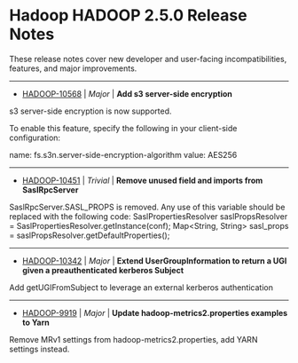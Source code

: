 # Hadoop HADOOP 2.5.0 Release Notes

These release notes cover new developer and user-facing incompatibilities, features, and major improvements.


---

* [HADOOP-10568](https://issues.apache.org/jira/browse/HADOOP-10568) | *Major* | **Add s3 server-side encryption**

s3 server-side encryption is now supported.

To enable this feature, specify the following in your client-side configuration:

name: fs.s3n.server-side-encryption-algorithm
value: AES256


---

* [HADOOP-10451](https://issues.apache.org/jira/browse/HADOOP-10451) | *Trivial* | **Remove unused field and imports from SaslRpcServer**

SaslRpcServer.SASL\_PROPS is removed.
Any use of this variable  should be replaced with the following code: 
SaslPropertiesResolver saslPropsResolver = SaslPropertiesResolver.getInstance(conf); 
Map<String, String> sasl\_props = saslPropsResolver.getDefaultProperties();


---

* [HADOOP-10342](https://issues.apache.org/jira/browse/HADOOP-10342) | *Major* | **Extend UserGroupInformation to return a UGI given a preauthenticated kerberos Subject**

Add getUGIFromSubject to leverage an external kerberos authentication


---

* [HADOOP-9919](https://issues.apache.org/jira/browse/HADOOP-9919) | *Major* | **Update hadoop-metrics2.properties examples to Yarn**

Remove MRv1 settings from hadoop-metrics2.properties, add YARN settings instead.



